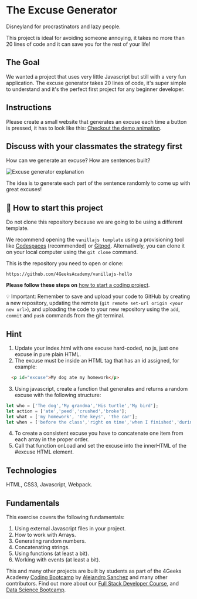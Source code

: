 <!-- hide -->
# The Excuse Generator
<!-- endhide -->

Disneyland for procrastinators and lazy people. 

This project is ideal for avoiding someone annoying, it takes no more than 20 lines of code and it can save you for the rest of your life!

## The Goal

We wanted a project that uses very little Javascript but still with a very fun application. The excuse generator takes
20 lines of code, it's super simple to understand and it's the perfect first project for any beginner developer.

## Instructions

Please create a small website that generates an excuse each time a button is pressed, it has to look like this: [Checkout the demo animation](https://github.com/breatheco-de/tutorial-project-excuse-generator-javascript/blob/master/preview.gif?raw=true).

## Discuss with your classmates the strategy first

How can we generate an excuse? How are sentences built?

![Excuse generator explanation](https://github.com/breatheco-de/tutorial-project-excuse-generator-javascript/blob/master/explanation.gif?raw=true)

The idea is to generate each part of the sentence randomly to come up with great excuses!

## 🌱  How to start this project

Do not clone this repository because we are going to be using a different template.

We recommend opening the `vanillajs template` using a provisioning tool like [Codespaces](https://4geeks.com/lesson/what-is-github-codespaces) (recommended) or [Gitpod](https://4geeks.com/lesson/how-to-use-gitpod). Alternatively, you can clone it on your local computer using the `git clone` command.

This is the repository you need to open or clone:

```
https://github.com/4GeeksAcademy/vanillajs-hello
```

**Please follow these steps on** [how to start a coding project](https://4geeks.com/lesson/how-to-start-a-project).


💡 Important: Remember to save and upload your code to GitHub by creating a new repository, updating the remote (`git remote set-url origin <your new url>`), and uploading the code to your new repository using the `add`, `commit` and `push` commands from the git terminal.

## Hint

1. Update your index.html with one excuse hard-coded, no js, just one excuse in pure plain HTML.
2. The excuse must be inside an HTML tag that has an id assigned, for example:
```html
  <p id="excuse">My dog ate my homework</p>
```
3. Using javascript, create a function that generates and returns a random excuse with the following structure:
```js
let who = ['The dog','My grandma','His turtle','My bird'];
let action = ['ate','peed','crushed','broke'];
let what = ['my homework', 'the keys', 'the car'];
let when = ['before the class','right on time','when I finished','during my lunch','while I was praying'];
```
4. To create a consistent excuse you have to concatenate one item from each array in the proper order.
5. Call that function onLoad and set the excuse into the innerHTML of the #excuse HTML element.

## Technologies

HTML, CSS3, Javascript, Webpack.

## Fundamentals

This exercise covers the following fundamentals:

1. Using external Javascript files in your project.
2. How to work with Arrays.
3. Generating random numbers.
4. Concatenating strings.
5. Using functions (at least a bit).
6. Working with events (at least a bit).

This and many other projects are built by students as part of the 4Geeks Academy [Coding Bootcamp](https://4geeksacademy.com/us/coding-bootcamp) by [Alejandro Sanchez](https://twitter.com/alesanchezr) and many other contributors. Find out more about our [Full Stack Developer Course](https://4geeksacademy.com/us/coding-bootcamps/part-time-full-stack-developer), and [Data Science Bootcamp](https://4geeksacademy.com/us/coding-bootcamps/datascience-machine-learning).
